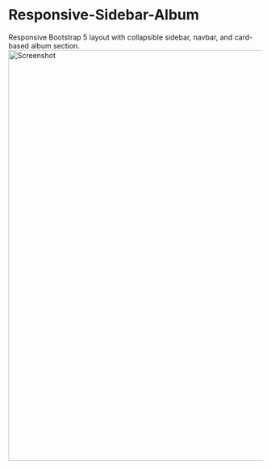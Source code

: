 # Responsive-Sidebar-Album
Responsive Bootstrap 5 layout with collapsible sidebar, navbar, and card-based album section.
<img width="1571" height="814" alt="Screenshot" src="https://github.com/user-attachments/assets/357b4d26-54cd-4ed6-8080-39dafb7c0664" />

